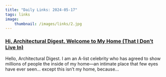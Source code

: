 ```yaml
---
title: "Daily Links: 2024-05-17"
tags: links
image:
    thumbnail: /images/links/2.jpg
---
```



### [Hi, Architectural Digest, Welcome to My Home (That I Don’t Live In)](https://www.mcsweeneys.net/articles/hi-architectural-digest-welcome-to-my-home-that-i-dont-live-in)

Hello, Architectural Digest. I am an A-list celebrity who has agreed to show millions of people the inside of my home—an intimate place that few eyes have ever seen… except this isn’t my home, because…